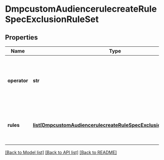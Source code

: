 # DmpcustomAudiencerulecreateRuleSpecExclusionRuleSet

## Properties
Name | Type | Description | Notes
------------ | ------------- | ------------- | -------------
**operator** | **str** | Required when exclusion_rule_set is passed. Operator between the exclusion rules within the exclusion rule set. Enum value: OR. | [required] 
**rules** | [**list[DmpcustomAudiencerulecreateRuleSpecExclusionRuleSetRules]**](DmpcustomAudiencerulecreateRuleSpecExclusionRuleSetRules.md) | Required when exclusion_rule_set is passed. A list of exclusion rules within the exclusion rule set. | [required] 

[[Back to Model list]](../README.md#documentation-for-models) [[Back to API list]](../README.md#documentation-for-api-endpoints) [[Back to README]](../README.md)

